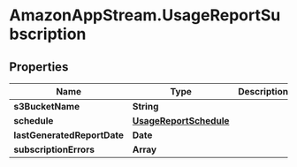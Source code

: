 # AmazonAppStream.UsageReportSubscription

## Properties

Name | Type | Description | Notes
------------ | ------------- | ------------- | -------------
**s3BucketName** | **String** |  | [optional] 
**schedule** | [**UsageReportSchedule**](UsageReportSchedule.md) |  | [optional] 
**lastGeneratedReportDate** | **Date** |  | [optional] 
**subscriptionErrors** | **Array** |  | [optional] 


